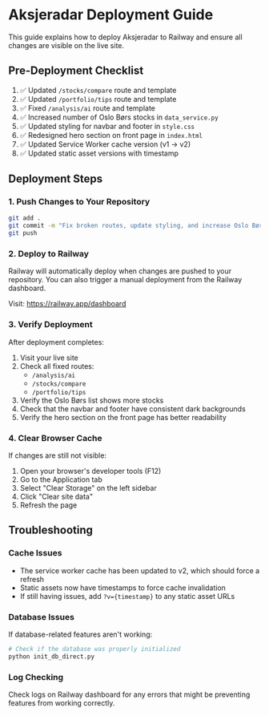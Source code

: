 # Aksjeradar Deployment Guide

This guide explains how to deploy Aksjeradar to Railway and ensure all changes are visible on the live site.

## Pre-Deployment Checklist

1. ✅ Updated `/stocks/compare` route and template
2. ✅ Updated `/portfolio/tips` route and template
3. ✅ Fixed `/analysis/ai` route and template
4. ✅ Increased number of Oslo Børs stocks in `data_service.py`
5. ✅ Updated styling for navbar and footer in `style.css`
6. ✅ Redesigned hero section on front page in `index.html`
7. ✅ Updated Service Worker cache version (v1 → v2)
8. ✅ Updated static asset versions with timestamp

## Deployment Steps

### 1. Push Changes to Your Repository

```bash
git add .
git commit -m "Fix broken routes, update styling, and increase Oslo Børs stock list"
git push
```

### 2. Deploy to Railway

Railway will automatically deploy when changes are pushed to your repository. You can also trigger a manual deployment from the Railway dashboard.

Visit: https://railway.app/dashboard

### 3. Verify Deployment

After deployment completes:

1. Visit your live site
2. Check all fixed routes:
   - `/analysis/ai`
   - `/stocks/compare`
   - `/portfolio/tips`
3. Verify the Oslo Børs list shows more stocks
4. Check that the navbar and footer have consistent dark backgrounds
5. Verify the hero section on the front page has better readability

### 4. Clear Browser Cache

If changes are still not visible:

1. Open your browser's developer tools (F12)
2. Go to the Application tab
3. Select "Clear Storage" on the left sidebar
4. Click "Clear site data"
5. Refresh the page

## Troubleshooting

### Cache Issues

- The service worker cache has been updated to v2, which should force a refresh
- Static assets now have timestamps to force cache invalidation
- If still having issues, add `?v={timestamp}` to any static asset URLs

### Database Issues

If database-related features aren't working:

```bash
# Check if the database was properly initialized
python init_db_direct.py
```

### Log Checking

Check logs on Railway dashboard for any errors that might be preventing features from working correctly.
